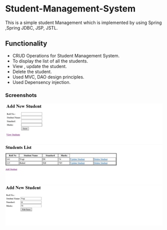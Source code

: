 # Student-Management-System
This is a simple student Management which is implemented by using Spring ,Spring JDBC, JSP, JSTL.

## Functionality
* CRUD Operations  for Student Management System.
* To display  the list of all the students.
* View , update the student.
* Delete the student.
* Used MVC, DAO design principles.
* Used Depensency injection.

### Screenshots
<img src="https://github.com/Annesha003/Student-Management-System/blob/master/spring1.jpg">
<img src="https://github.com/Annesha003/Student-Management-System/blob/master/Spring2.jpg">
<img src="https://github.com/Annesha003/Student-Management-System/blob/master/Spring3.jpg">
<img src="https://github.com/Annesha003/Student-Management-System/blob/master/Spring4.jpg>
